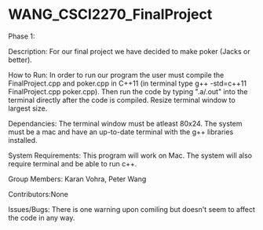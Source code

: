 # WANG_CSCI2270_FinalProject

Phase 1:

Description: For our final project we have decided to make poker (Jacks or better).

How to Run: In order to run our program the user must compile the FinalProject.cpp and poker.cpp in C++11 (in terminal type g++ -std=c++11 FinalProject.cpp poker.cpp). Then run the code by typing ".a/.out" into the terminal directly after the code is compiled. Resize terminal window to largest size.

Dependancies: The terminal window must be atleast 80x24. The system must be a mac and have an up-to-date terminal with the g++ libraries installed.

System Requirements: This program will work on Mac. The system will also require terminal and be able to run c++.

Group Members: Karan Vohra, Peter Wang

Contributors:None

Issues/Bugs: There is one warning upon comiling but doesn't seem to affect the code in any way.
